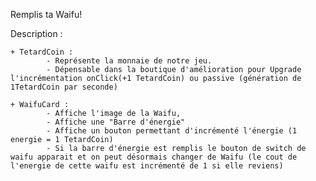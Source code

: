 Remplis ta Waifu!

Description :

    + TetardCoin :
            - Représente la monnaie de notre jeu.
            - Dépensable dans la boutique d'amélioration pour Upgrade l'incrémentation onClick(+1 TetardCoin) ou passive (génération de 1TetardCoin par seconde)

    + WaifuCard :
            - Affiche l'image de la Waifu, 
            - Affiche une "Barre d'énergie" 
            - Affiche un bouton permettant d'incrémenté l'énergie (1 energie = 1 TetardCoin)
            - Si la barre d'énergie est remplis le bouton de switch de waifu apparait et on peut désormais changer de Waifu (le cout de l'energie de cette waifu est incrémenté de 1 si elle reviens)